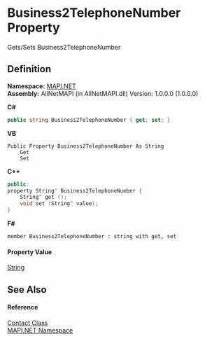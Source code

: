 # Business2TelephoneNumber Property


Gets/Sets Business2TelephoneNumber



## Definition
**Namespace:** <a href="5bef4637-66f8-16d4-e5f4-4d0da57a1538.md">MAPI.NET</a>  
**Assembly:** AllNetMAPI (in AllNetMAPI.dll) Version: 1.0.0.0 (1.0.0.0)

**C#**
``` C#
public string Business2TelephoneNumber { get; set; }
```
**VB**
``` VB
Public Property Business2TelephoneNumber As String
	Get
	Set
```
**C++**
``` C++
public:
property String^ Business2TelephoneNumber {
	String^ get ();
	void set (String^ value);
}
```
**F#**
``` F#
member Business2TelephoneNumber : string with get, set
```



#### Property Value
<a href="https://learn.microsoft.com/dotnet/api/system.string" target="_blank" rel="noopener noreferrer">String</a>

## See Also


#### Reference
<a href="15d9a756-dc0b-8a38-6c7c-2733a049e18c.md">Contact Class</a>  
<a href="5bef4637-66f8-16d4-e5f4-4d0da57a1538.md">MAPI.NET Namespace</a>  
